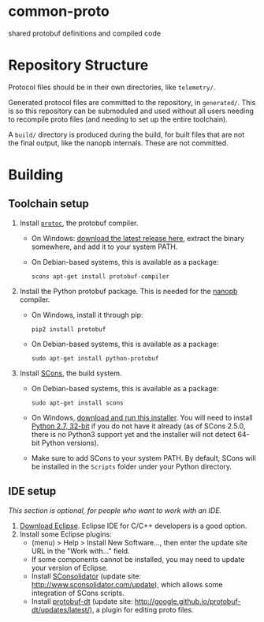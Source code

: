 # common-proto
shared protobuf definitions and compiled code

# Repository Structure
Protocol files should be in their own directories, like `telemetry/`.

Generated protocol files are committed to the repository, in `generated/`. This is so this repository can be submoduled and used without all users needing to recompile proto files (and needing to set up the entire toolchain).

A `build/` directory is produced during the build, for built files that are not the final output, like the nanopb internals. These are not committed.

# Building

## Toolchain setup
1.  Install [`protoc`](https://developers.google.com/protocol-buffers/), the protobuf compiler.
    - On Windows: [download the latest release here](https://github.com/google/protobuf/releases), extract the binary somewhere, and add it to your system PATH.
    - On Debian-based systems, this is available as a package:

      ```
      scons apt-get install protobuf-compiler
      ```

1.  Install the Python protobuf package. This is needed for the [nanopb](https://github.com/nanopb/nanopb) compiler.
    - On Windows, install it through pip:

      ```
      pip2 install protobuf
      ```

    - On Debian-based systems, this is available as a package:

      ```
      sudo apt-get install python-protobuf
      ```

1.  Install [SCons](http://scons.org/), the build system.
     - On Debian-based systems, this is available as a package:

       ```
       sudo apt-get install scons
       ```

     - On Windows, [download and run this installer](http://scons.org/pages/download.html). You will need to install [Python 2.7, 32-bit](https://www.python.org/downloads/) if you do not have it already (as of SCons 2.5.0, there is no Python3 support yet and the installer will not detect 64-bit Python versions).
      - Make sure to add SCons to your system PATH. By default, SCons will be installed in the `Scripts` folder under your Python directory.

## IDE setup
_This section is optional, for people who want to work with an IDE._

1.  [Download Eclipse](https://www.eclipse.org/downloads/). Eclipse IDE for C/C++ developers is a good option.
1.  Install some Eclipse plugins:
    - (menu) > Help > Install New Software..., then enter the update site URL in the "Work with..." field.
    - If some components cannot be installed, you may need to update your version of Eclipse.
    - Install [SConsolidator](http://www.sconsolidator.com/) (update site: <http://www.sconsolidator.com/update>), which allows some integration of SCons scripts.
    - Install [protobuf-dt](https://github.com/google/protobuf-dt) (update site: <http://google.github.io/protobuf-dt/updates/latest/>), a plugin for editing proto files.
